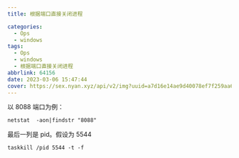```yaml
---
title: 根据端口直接关闭进程

categories:
  - Ops
  - windows
tags:
  - Ops
  - windows
  - 根据端口直接关闭进程
abbrlink: 64156
date: 2023-03-06 15:47:44
cover: https://sex.nyan.xyz/api/v2/img?uuid=a7d16e14ae9d40078ef7f259aa6fa2b4
---
```


以 8088 端口为例：

`netstat  -aon|findstr "8088"`

最后一列是 pid。假设为 5544

`taskkill /pid 5544 -t -f`